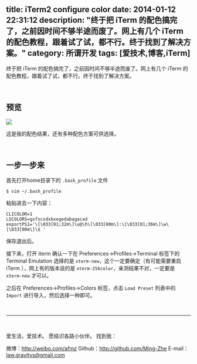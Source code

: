 title: iTerm2 configure color
date: 2014-01-12 22:31:12
description: "终于把 iTerm 的配色搞完了，之前因时间不够半途而废了。网上有几个 iTerm 的配色教程，跟着试了试，都不行。终于找到了解决方案。"
category: 所谓开发
tags: [爱技术,博客,iTerm]
---


终于把 iTerm 的配色搞完了，之前因时间不够半途而废了。网上有几个 iTerm 的配色教程，跟着试了试，都不行。终于找到了解决方案。

<br/>

## 预览

![](http://farm6.staticflickr.com/5487/11906135643_b25552b7dc_b.jpg)

这是我的配色结果，还有多种配色方案可供选择。

<br/>

## 一步一步来

首先打开home目录下的 `.bash_profile` 文件

	$ vim ~/.bash_profile

粘贴进去一下内容：

	CLICOLOR=1
	LSCOLORS=gxfxcxdxbxegedabagacad
	exportPS1='\[\033[01;32m\]\u@\h\[\033[00m\]:\[\033[01;36m\]\w\[\033[00m\]\$ '

保存退出后。

接下来，打开 iterm 确认一下在 Preferences->Profiles->Terminal 标签下的 Terminal Emulation 选择的是 `xterm-new`，这个一定要确定（有可能需要重启 iTerm ），网上有的版本说的是 `xterm-256color`，亲测结果不对，一定要是 `xterm-new` 才可以。

之后在 Preferences->Profiles->Colors 标签，点击 `Load Preset` 列表中的 `Import` 进行导入，然后选择一种即可。



<br/>

***

<br/>

爱生活，爱技术。
愿结识各路小伙伴。
找到我：

微博：http://weibo.com/afmz
Github：http://github.com/Ming-Zhe
E-mail：law.gravitys@gmail.com 
